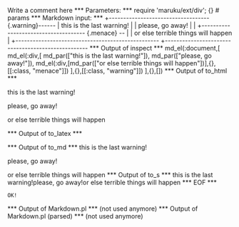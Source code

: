 Write a comment here
*** Parameters: ***
require 'maruku/ext/div'; {} # params 
*** Markdown input: ***
+-----------------------------------{.warning}------
| this is the last warning!
|
| please, go away!
|
| +------------------------------------- {.menace} --
| | or else terrible things will happen
| +--------------------------------------------------
+---------------------------------------------------
*** Output of inspect ***
md_el(:document,[
	md_el(:div,[
		md_par(["this is the last warning!"]),
		md_par(["please, go away!"]),
		md_el(:div,[md_par(["or else terrible things will happen"])],{},[[:class, "menace"]])
	],{},[[:class, "warning"]])
],{},[])
*** Output of to_html ***
<div class='warning'>
<p>this is the last warning!</p>

<p>please, go away!</p>

<div class='menace'>
<p>or else terrible things will happen</p>
</div>
</div>
*** Output of to_latex ***

*** Output of to_md ***
this is the last warning!

please, go away!

or else terrible things will happen
*** Output of to_s ***
this is the last warning!please, go away!or else terrible things will happen
*** EOF ***



	OK!



*** Output of Markdown.pl ***
(not used anymore)
*** Output of Markdown.pl (parsed) ***
(not used anymore)
